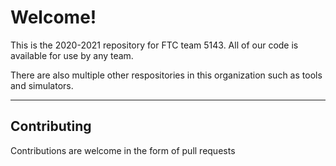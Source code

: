 # Welcome!

This is the 2020-2021 repository for FTC team 5143. All of our code is available for use by any team.

There are also multiple other respositories in this organization such as tools and simulators.

---

## Contributing

Contributions are welcome in the form of pull requests
